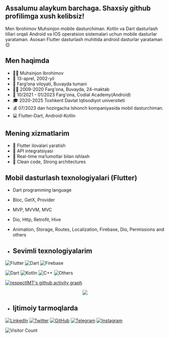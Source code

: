 ## Assalumu alaykum barchaga. Shaxsiy github profilimga xush kelibsiz!

Men Ibrohimov Muhsinjon mobile dasturchiman. Kotlin va Dart dasturlash tillari orqali Android va IOS operatsion sistemalari uchun mobile dasturlar yarataman. Asosan Flutter dasturlash muhitida android dasturlar yarataman😊

## Men haqimda
- 🧑‍💻 Muhsinjon Ibrohimov
- 🎉 13-aprel, 2002-yil
- 🏡 Farg‘ona viloyati, Buvayda tumani
- 🧑‍🎓 2009-2020 Farg'ona, Buvayda, 24-maktab
- 🔎 10/2021 - 01/2023 Farg'ona, Codial Academy(Android) 
- 🎓 2020-2025 Toshkent Davlat Iqtisodiyot universiteti
- 💰 07/2023 dan hozirgacha Ishonch kompaniyasida mobil dasturchiman.
- 💻 Flutter-Dart, Android-Kotlin 

## Mening xizmatlarim
- 📱 Flutter ilovalari yaratish
- 🔗 API integratsiyasi
- 🔄 Real-time ma’lumotlar bilan ishlash
- 📱 Clean code, Strong architectures

## Mobil dasturlash texnologiyalari (Flutter)
- Dart programming language
- Bloc, GetX, Provider
- MVP, MVVM, MVC
- Dio, Http, Retrofit, Hive
- Animation, Storage, Routes, Localization, Firebase, Dio, Permissions and others

- ## Sevimli texnologiyalarim
![Flutter](https://img.shields.io/badge/-Flutter-02569B?logo=flutter&logoColor=white&style=flat-square)
![Dart](https://img.shields.io/badge/-Dart-0175C2?logo=dart&logoColor=white&style=flat-square)
![Firebase](https://img.shields.io/badge/-Firebase-FFCA28?logo=firebase&logoColor=black&style=flat-square)


![Dart](https://img.shields.io/badge/Dart-70%25-blue)
![Kotlin](https://img.shields.io/badge/Kotlin-20%25-yellow)
![C++](https://img.shields.io/badge/C++-10%25-red)
![Others](https://img.shields.io/badge/Others-10%25-green)

[![respectIMT's github activity graph](https://github-readme-activity-graph.vercel.app/graph?username=respectIMT&theme=radical)](https://github.com/respectIMT/github-readme-activity-graph)

<!-- retro visitor counter -->
<p align="center" >   
  <img src="https://profile-counter.glitch.me/respectIMT/count.svg" />  
</p>

<!-- <a href="https://github.com/codingwithtashi">
  <img align="center" src="https://github-readme-stats.vercel.app/api/top-langs/?username=codingwithtashi&theme=light&hide_langs_below=1" />
</a> -->
<!-- <a href="https://github.com/codingwithtashi">
 <img align="center" src="https://github-readme-stats.vercel.app/api?username=codingwithtashi&show_icons=true&theme=light&line_height=27" alt="Kunchok's github stats"/>
</a> -->

- ## Ijtimoiy tarmoqlarda
[![LinkedIn](https://img.shields.io/badge/LinkedIn-%230077B5?style=for-the-badge&logo=linkedin&logoColor=white)](https://www.linkedin.com/in/respectIMT)
[![Twitter](https://img.shields.io/badge/Twitter-%231DA1F2?style=for-the-badge&logo=twitter&logoColor=white)](https://twitter.com/respect_IMT)
[![GitHub](https://img.shields.io/badge/GitHub-%23121011?style=for-the-badge&logo=github&logoColor=white)](https://github.com/respectIMT)
[![Telegram](https://img.shields.io/badge/Telegram-%0088CC?style=for-the-badge&logo=telegram&logoColor=green)](https://t.me/respect_IMT)
[![Instagram](https://img.shields.io/badge/Instagram-%23E4405F?style=for-the-badge&logo=instagram&logoColor=white)](https://www.instagram.com/respect_IMT)

![Visitor Count](https://komarev.com/ghpvc/?username=YourUsername&label=Profil%20ziyoratchilari&color=0e75b6&style=flat)

